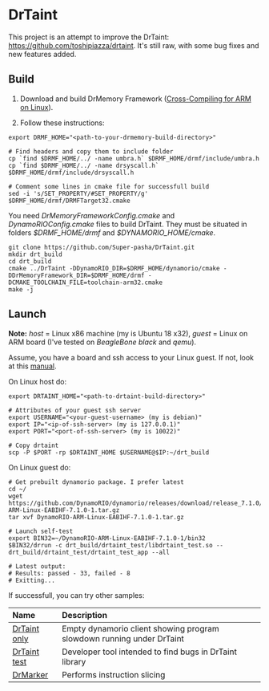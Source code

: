# DrTaint

This project is an attempt to improve the DrTaint: https://github.com/toshipiazza/drtaint. 
It's still raw, with some bug fixes and new features added.

## Build

1. Download and build DrMemory Framework ([Cross-Compiling for ARM on Linux](https://github.com/DynamoRIO/drmemory/wiki/How-To-Build)). 

2. Follow these instructions:

```bash=
export DRMF_HOME="<path-to-your-drmemory-build-directory>"

# Find headers and copy them to include folder
cp `find $DRMF_HOME/../ -name umbra.h` $DRMF_HOME/drmf/include/umbra.h
cp `find $DRMF_HOME/../ -name drsyscall.h` $DRMF_HOME/drmf/include/drsyscall.h

# Comment some lines in cmake file for successfull build
sed -i 's/SET_PROPERTY/#SET_PROPERTY/g' $DRMF_HOME/drmf/DRMFTarget32.cmake
```

You need *DrMemoryFrameworkConfig.cmake* and *DynamoRIOConfig.cmake* files to build DrTaint. They must be situated in folders *\$DRMF_HOME/drmf* and  *\$DYNAMORIO_HOME/cmake*.
```bash=
git clone https://github.com/Super-pasha/DrTaint.git
mkdir drt_build
cd drt_build
cmake ../DrTaint -DDynamoRIO_DIR=$DRMF_HOME/dynamorio/cmake -DDrMemoryFramework_DIR=$DRMF_HOME/drmf -DCMAKE_TOOLCHAIN_FILE=toolchain-arm32.cmake
make -j
```
## Launch

**Note:** *host* = Linux x86 machine (my is Ubuntu 18 x32), *guest* = Linux on ARM board (I've tested on *BeagleBone black* and *qemu*). 

Assume, you have a board and ssh access to your Linux guest. If not, look at this [manual](/dev/qemu).

On Linux host do:

```bash=
export DRTAINT_HOME="<path-to-drtaint-build-directory>"

# Attributes of your guest ssh server
export USERNAME="<your-guest-username> (my is debian)"
export IP="<ip-of-ssh-server> (my is 127.0.0.1)"
export PORT="<port-of-ssh-server> (my is 10022)"

# Copy drtaint
scp -P $PORT -rp $DRTAINT_HOME $USERNAME@$IP:~/drt_build
```

On Linux guest do:

```bash=
# Get prebuilt dynamorio package. I prefer latest
cd ~/
wget https://github.com/DynamoRIO/dynamorio/releases/download/release_7.1.0/DynamoRIO-ARM-Linux-EABIHF-7.1.0-1.tar.gz 
tar xvf DynamoRIO-ARM-Linux-EABIHF-7.1.0-1.tar.gz

# Launch self-test
export BIN32=~/DynamoRIO-ARM-Linux-EABIHF-7.1.0-1/bin32
$BIN32/drrun -c drt_build/drtaint_test/libdrtaint_test.so -- drt_build/drtaint_test/drtaint_test_app --all

# Latest output: 
# Results: passed - 33, failed - 8
# Exitting...
```

If successfull, you can try other samples:

| Name                              | Description                                                           |
| :-------------------------------- | :-------------------------------------------------------------------- |
| [DrTaint only](/app/drtaint_only) | Empty dynamorio client showing program slowdown running under DrTaint |
| [DrTaint test](/app/drtaint_test) | Developer tool intended to find bugs in DrTaint library               |
| [DrMarker](/app/drmarker)         | Performs instruction slicing                                          |

